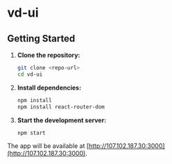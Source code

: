 # vd-ui

## Getting Started

1. **Clone the repository:**
   ```sh
   git clone <repo-url>
   cd vd-ui
   ```

2. **Install dependencies:**
   ```sh
   npm install
   npm install react-router-dom
   ```

3. **Start the development server:**
   ```sh
   npm start
   ```

The app will be available at [http://107.102.187.30:3000](http://107.102.187.30:3000).
